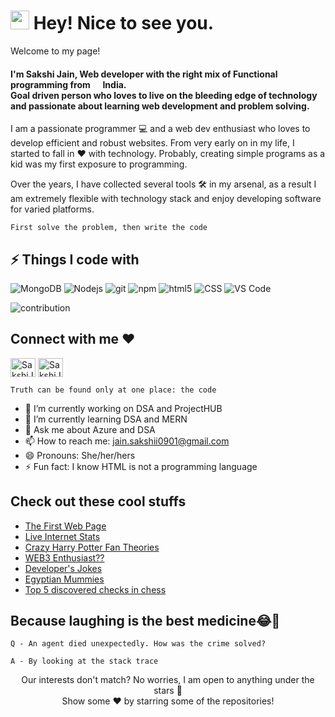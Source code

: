 <h1><img src="https://emojis.slackmojis.com/emojis/images/1531849430/4246/blob-sunglasses.gif?1531849430" width="30"/> Hey! Nice to see you.</h1>

<p>Welcome to my page! </br> <h4>I'm Sakshi Jain, Web developer with the right mix of Functional programming from <img src="https://image.flaticon.com/icons/png/512/3909/3909444.png" width="13"/> <b>India.</b> 
<br/>Goal driven person who loves to live on the bleeding edge of technology and passionate about learning web development and problem solving.</h4></p>
<p>
I am  a passionate programmer 💻 and a web dev enthusiast who loves to develop efficient and robust websites. From very early on in my life, I started to fall in ❤️ with technology. Probably, creating simple programs as a kid was my first exposure to programming.
   
Over the years, I have collected several tools 🛠 in my arsenal, as a result I am extremely flexible with technology stack and enjoy developing software for varied platforms.
</p>


```
First solve the problem, then write the code
```

## ⚡ Things I code with

<p>
   <img alt="MongoDB" src="https://img.shields.io/badge/-MongoDB-13aa52?style=flat-square&logo=mongodb&logoColor=white" />
  <img alt="Nodejs" src="https://img.shields.io/badge/-Nodejs-43853d?style=flat-square&logo=Node.js&logoColor=white" />
   <img alt="git" src="https://img.shields.io/badge/-Git-F05032?style=flat-square&logo=git&logoColor=white" />
  <img alt="npm" src="https://img.shields.io/badge/-NPM-CB3837?style=flat-square&logo=npm&logoColor=white" />
  <img alt="html5" src="https://img.shields.io/badge/-HTML5-E34F26?style=flat-square&logo=html5&logoColor=white" />
   <img alt="CSS" src="https://img.shields.io/badge/-CSS-764ABC?style=flat-square&logo=CSS3&logoColor=white" />
  <img alt="VS Code" src="https://img.shields.io/badge/-VS_Code-007ACC?style=flat-square&logo=visual-studio-code&logoColor=white" /> 
</p>

<img alt="contribution" src="https://github.com/ragavkumarv/ragavkumarv/blob/output/github-contribution-grid-snake.svg" />



<h2 align="left">Connect with me ❤️</h2>
<p align="left">
<a href="https://www.linkedin.com/in/uinjkledjoisef" target="blank"><img align="center" src="https://raw.githubusercontent.com/rahuldkjain/github-profile-readme-generator/master/src/images/icons/Social/linked-in-alt.svg" alt="SakshiJain-2161181b1" height="30" width="40" /></a>
<a href="https://dev.to/bellatrix" target="blank"><img align="center" src="https://d2fltix0v2e0sb.cloudfront.net/dev-black.png" alt="SakshiJain-2161181b1" height="30" width="40" /></a>
</p>

```
Truth can be found only at one place: the code
```


- 🔭 I’m currently working on DSA and ProjectHUB
- 🌱 I’m currently learning DSA and MERN
- 💬 Ask me about Azure and DSA
- 📫 How to reach me: jain.sakshii0901@gmail.com
- 😄 Pronouns: She/her/hers
- ⚡ Fun fact: I know HTML is not a programming language

## Check out these cool stuffs

- [The First Web Page](https://datatracker.ietf.org/doc/html/rfc1983)
- [Live Internet Stats](https://www.internetlivestats.com/)
- [Crazy Harry Potter Fan Theories](https://screenrant.com/harry-potter-fan-theories-possibly-true/)
- [WEB3 Enthusiast??](https://dev.to/bellatrix/series/16596)
- [Developer's Jokes](https://dev.to/dailydeveloperjokes)
- [Egyptian Mummies](https://youtu.be/-obKX-mqjXQ)
- [Top 5 discovered checks in chess](https://www.youtube.com/watch?v=fxHZl3SSEB4)


## Because laughing is the best medicine😂🤣

```
Q - An agent died unexpectedly. How was the crime solved?

A - By looking at the stack trace
```

<p align="center">
 Our interests don't match? No worries, I am open to anything under the stars 🌟<br>
 Show some ❤️ by starring some of the repositories!
          </p>


  
  
  
